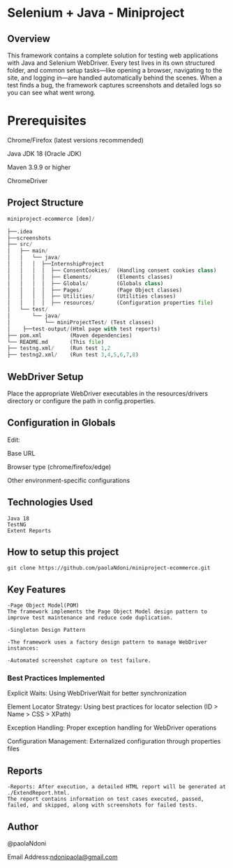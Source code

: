 # Selenium + Java - Miniproject
## Overview
This framework contains a complete solution for testing web applications with Java and Selenium WebDriver. Every test lives in its own structured folder, and common setup tasks—like opening a browser, navigating to the site, and logging in—are handled automatically behind the scenes. When a test finds a bug, the framework captures screenshots and detailed logs so you can see what went wrong.
# Prerequisites
Chrome/Firefox (latest versions recommended)

Java JDK 18 (Oracle JDK)

Maven 3.9.9 or higher

ChromeDriver

## Project Structure
```python
miniproject-ecommerce [dem]/

├──.idea
├──screenshots
├── src/
│   ├── main/
│   │   └── java/
│   │   │  ├──InternshipProject
│   │   │  │  ├── ConsentCookies/  (Handling consent cookies class)
│   │   │  │  ├── Elements/        (Elements classes)
│   │   │  │  ├── Globals/         (Globals class)
│   │   │  │  ├── Pages/           (Page Object classes)
│   │   │  │  ├── Utilities/       (Utilities classes)
│   │   │  │  ├── resources/       (Configuration properties file)
│   └── test/
│       └── java/
│           └── miniProjectTest/ (Test classes)
│    ├──test-output/(Html page with test reports)
├── pom.xml         (Maven dependencies)
└── README.md       (This file)
├── testng.xml/     (Run test 1,2
├── testng2.xml/    (Run test 3,4,5,6,7,8)
```

## WebDriver Setup
Place the appropriate WebDriver executables in the resources/drivers directory or configure the path in config.properties.

## Configuration in Globals
Edit:

Base URL

Browser type (chrome/firefox/edge)

Other environment-specific configurations

## Technologies Used
```
Java 18
TestNG
Extent Reports
```
## How to setup this project
```
git clone https://github.com/paolaNdoni/miniproject-ecommerce.git
```
## Key Features
```
-Page Object Model(POM)
The framework implements the Page Object Model design pattern to improve test maintenance and reduce code duplication.

-Singleton Design Pattern

-The framework uses a factory design pattern to manage WebDriver instances:

-Automated screenshot capture on test failure.
```
### Best Practices Implemented

Explicit Waits: Using WebDriverWait for better synchronization

Element Locator Strategy: Using best practices for locator selection (ID > Name > CSS > XPath)

Exception Handling: Proper exception handling for WebDriver operations

Configuration Management: Externalized configuration through properties files

## Reports 
```
-Reports: After execution, a detailed HTML report will be generated at ./ExtendReport.html.
The report contains information on test cases executed, passed, failed, and skipped, along with screenshots for failed tests.
```
## Author
@paolaNdoni 

Email Address:ndonipaola@gmail.com